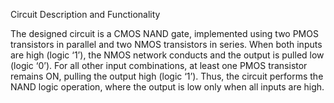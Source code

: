 Circuit Description and Functionality

The designed circuit is a CMOS NAND gate, implemented using two PMOS transistors in parallel and two NMOS transistors in series.
When both inputs are high (logic ‘1’), the NMOS network conducts and the output is pulled low (logic ‘0’).
For all other input combinations, at least one PMOS transistor remains ON, pulling the output high (logic ‘1’).
Thus, the circuit performs the NAND logic operation, where the output is low only when all inputs are high.
